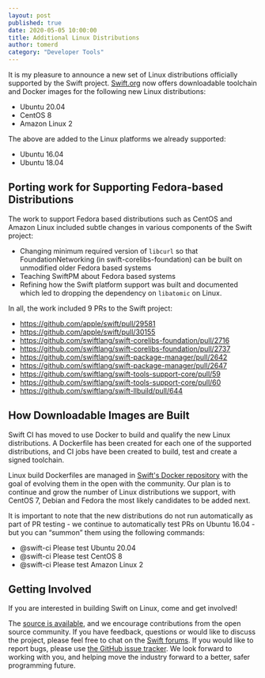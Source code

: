 ```yaml
---
layout: post
published: true
date: 2020-05-05 10:00:00
title: Additional Linux Distributions
author: tomerd
category: "Developer Tools"
---
```


It is my pleasure to announce a new set of Linux distributions officially supported by the Swift project. [Swift.org](/download/) now offers downloadable toolchain and Docker images for the following new Linux distributions:

* Ubuntu 20.04
* CentOS 8
* Amazon Linux 2

The above are added to the Linux platforms we already supported:

* Ubuntu 16.04
* Ubuntu 18.04


## Porting work for Supporting Fedora-based Distributions

The work to support Fedora based distributions such as CentOS and Amazon Linux included subtle changes in various components of the Swift project:

* Changing minimum required version of `libcurl` so that FoundationNetworking (in swift-corelibs-foundation) can be built on unmodified older Fedora based systems
* Teaching SwiftPM about Fedora based systems
* Refining how the Swift platform support was built and documented which led to dropping the dependency on `libatomic` on Linux.

In all, the work included 9 PRs to the Swift project:

* <https://github.com/apple/swift/pull/29581>
* <https://github.com/apple/swift/pull/30155>
* <https://github.com/swiftlang/swift-corelibs-foundation/pull/2716>
* <https://github.com/swiftlang/swift-corelibs-foundation/pull/2737>
* <https://github.com/swiftlang/swift-package-manager/pull/2642>
* <https://github.com/swiftlang/swift-package-manager/pull/2647>
* <https://github.com/swiftlang/swift-tools-support-core/pull/59>
* <https://github.com/swiftlang/swift-tools-support-core/pull/60>
* <https://github.com/swiftlang/swift-llbuild/pull/644>


## How Downloadable Images are Built

Swift CI has moved to use Docker to build and qualify the new Linux distributions. A Dockerfile has been created for each one of the supported distributions, and CI jobs have been created to build, test and create a signed toolchain.

Linux build Dockerfiles are managed in  [Swift's Docker repository](https://github.com/swiftlang/swift-docker) with the goal of evolving them in the open with the community. Our plan is to continue and grow the number of Linux distributions we support, with CentOS 7, Debian and Fedora the most likely candidates to be added next.

It is important to note that the new distributions do not run automatically as part of PR testing - we continue to automatically test PRs on Ubuntu 16.04 - but you can “summon” them using the following commands:

* @swift-ci Please test Ubuntu 20.04
* @swift-ci Please test CentOS 8
* @swift-ci Please test Amazon Linux 2


## Getting Involved

If you are interested in building Swift on Linux, come and get involved!

The [source is available](https://github.com/swiftlang/swift-docker), and we encourage contributions from the open source community. If you have feedback, questions or would like to discuss the project, please feel free to chat on the [Swift forums](https://forums.swift.org/c/server). If you would like to report bugs, please use [the GitHub issue tracker](https://github.com/swiftlang/swift-docker/issues). We look forward to working with you, and helping move the industry forward to a better, safer programming future.

